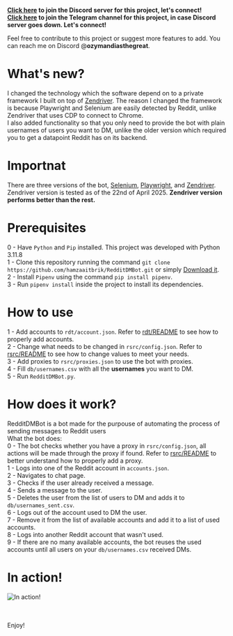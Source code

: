 **[Click here](https://discord.gg/Y5NeDy5XXT) to join the Discord server for this project, let's connect!**<br>
**[Click here](https://t.me/RedditDMBot) to join the Telegram channel for this project, in case Discord server goes down. Let's connect!**<br>

Feel free to contribute to this project or suggest more features to add. You can reach me on Discord @**ozymandiasthegreat**.
# What's new?
I changed the technology which the software depend on to a private framework I built on top of [Zendriver](https://github.com/stephanlensky/zendriver). The reason I changed the framework is because Playwright and Selenium are easily detected by Reddit, unlike Zendriver that uses CDP to connect to Chrome.<br>
I also added functionality so that you only need to provide the bot with plain usernames of users you want to DM, unlike the older version which required you to get a datapoint Reddit has on its backend.

# Importnat
There are three versions of the bot, [Selenium](https://github.com/hamzaaitbrik/RedditDMBot/tree/selenium), [Playwright](https://github.com/hamzaaitbrik/RedditDMBot), and [Zendriver](https://github.com/hamzaaitbrik/RedditDMBot/tree/zendriver). Zendriver version is tested as of the 22nd of April 2025. **Zendriver version performs better than the rest.**<br>

# Prerequisites
0 - Have ```Python``` and ```Pip``` installed. This project was developed with Python 3.11.8<br>
1 - Clone this repository running the command ```git clone https://github.com/hamzaaitbrik/RedditDMBot.git``` or simply [Download it](https://github.com/hamzaaitbrik/RedditDMBot/archive/refs/heads/zendriver.zip).<br>
2 - Install ```Pipenv``` using the command ```pip install pipenv```.<br>
3 - Run ```pipenv install``` inside the project to install its dependencies.<br>

# How to use
1 - Add accounts to ```rdt/account.json```. Refer to [rdt/README](https://github.com/hamzaaitbrik/RedditDMBot/blob/playwright/rdt/README.md) to see how to properly add accounts.<br>
2 - Change what needs to be changed in ```rsrc/config.json```. Refer to [rsrc/README](https://github.com/hamzaaitbrik/RedditDMBot/blob/playwright/rsrc/README.md) to see how to change values to meet your needs.<br>
3 - Add proxies to ```rsrc/proxies.json``` to use the bot with proxies.<br>
4 - Fill ```db/usernames.csv``` with all the **usernames** you want to DM.<br>
5 - Run ```RedditDMBot.py```.

# How does it work?
RedditDMBot is a bot made for the purpouse of automating the process of sending messages to Reddit users<br>
What the bot does:<br>
0 - The bot checks whether you have a proxy in ```rsrc/config.json```, all actions will be made through the proxy if found. Refer to [rsrc/README](https://github.com/hamzaaitbrik/RedditDMBot/blob/playwright/rsrc/README.md) to better understand how to properly add a proxy.<br>
1 - Logs into one of the Reddit account in ```accounts.json```.<br>
2 - Navigates to chat page.<br>
3 - Checks if the user already received a message.<br>
4 - Sends a message to the user.<br>
5 - Deletes the user from the list of users to DM and adds it to ```db/usernames_sent.csv```.<br>
6 - Logs out of the account used to DM the user.<br>
7 - Remove it from the list of available accounts and add it to a list of used accounts.<br>
8 - Logs into another Reddit account that wasn't used.<br>
9 - If there are no many available accounts, the bot reuses the used accounts until all users on your ```db/usernames.csv``` received DMs.

# In action!
![In action!](https://github.com/hamzaaitbrik/RedditDMBot/blob/playwright/media/InAction!.png "In action!")

<br><br>
Enjoy!
